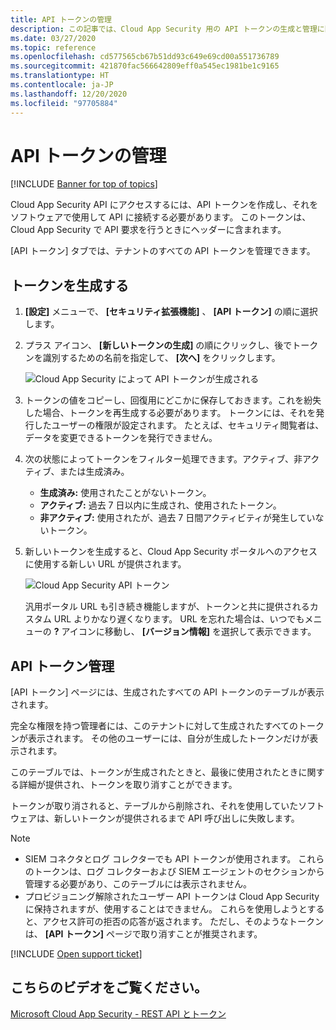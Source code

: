```yaml
---
title: API トークンの管理
description: この記事では、Cloud App Security 用の API トークンの生成と管理に関する情報について説明します。
ms.date: 03/27/2020
ms.topic: reference
ms.openlocfilehash: cd577565cb67b51dd93c649e69cd00a551736789
ms.sourcegitcommit: 421870fac566642809eff0a545ec1981be1c9165
ms.translationtype: HT
ms.contentlocale: ja-JP
ms.lasthandoff: 12/20/2020
ms.locfileid: "97705884"
---
```

# <a name="managing-api-tokens"></a>API トークンの管理

[!INCLUDE [Banner for top of topics](includes/banner.md)]

Cloud App Security API にアクセスするには、API トークンを作成し、それをソフトウェアで使用して API に接続する必要があります。 このトークンは、Cloud App Security で API 要求を行うときにヘッダーに含まれます。

[API トークン] タブでは、テナントのすべての API トークンを管理できます。

## <a name="generate-a-token"></a>トークンを生成する

1. **[設定]** メニューで、 **[セキュリティ拡張機能]** 、 **[API トークン]** の順に選択します。

2. プラス アイコン、 **[新しいトークンの生成]** の順にクリックし、後でトークンを識別するための名前を指定して、 **[次へ]** をクリックします。

    ![Cloud App Security によって API トークンが生成される](media/api-token-gen.png)

3. トークンの値をコピーし、回復用にどこかに保存しておきます。これを紛失した場合、トークンを再生成する必要があります。 トークンには、それを発行したユーザーの権限が設定されます。 たとえば、セキュリティ閲覧者は、データを変更できるトークンを発行できません。

4. 次の状態によってトークンをフィルター処理できます。アクティブ、非アクティブ、または生成済み。

    - **生成済み:** 使用されたことがないトークン。
    - **アクティブ:** 過去 7 日以内に生成され、使用されたトークン。
    - **非アクティブ:** 使用されたが、過去 7 日間アクティビティが発生していないトークン。

5. 新しいトークンを生成すると、Cloud App Security ポータルへのアクセスに使用する新しい URL が提供されます。

    ![Cloud App Security API トークン](media/generate-api-token.png)

    汎用ポータル URL も引き続き機能しますが、トークンと共に提供されるカスタム URL よりかなり遅くなります。 URL を忘れた場合は、いつでもメニューの **?** アイコンに移動し、 **[バージョン情報]** を選択して表示できます。

## <a name="api-token-management"></a>API トークン管理

[API トークン] ページには、生成されたすべての API トークンのテーブルが表示されます。

完全な権限を持つ管理者には、このテナントに対して生成されたすべてのトークンが表示されます。 その他のユーザーには、自分が生成したトークンだけが表示されます。

このテーブルでは、トークンが生成されたときと、最後に使用されたときに関する詳細が提供され、トークンを取り消すことができます。

トークンが取り消されると、テーブルから削除され、それを使用していたソフトウェアは、新しいトークンが提供されるまで API 呼び出しに失敗します。

> [!NOTE]
>
> - SIEM コネクタとログ コレクターでも API トークンが使用されます。 これらのトークンは、ログ コレクターおよび SIEM エージェントのセクションから管理する必要があり、このテーブルには表示されません。
> - プロビジョニング解除されたユーザー API トークンは Cloud App Security に保持されますが、使用することはできません。 これらを使用しようとすると、アクセス許可の拒否の応答が返されます。 ただし、そのようなトークンは、 **[API トークン]** ページで取り消すことが推奨されます。

[!INCLUDE [Open support ticket](includes/support.md)]

## <a name="check-out-this-video"></a>こちらのビデオをご覧ください。

[Microsoft Cloud App Security - REST API とトークン](https://channel9.msdn.com/Shows/Microsoft-Security/Microsoft-Cloud-App-Security--REST-APIs-and-Tokens)
